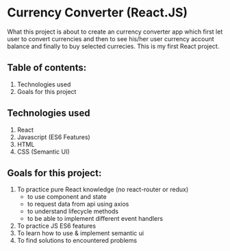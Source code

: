 # Currency Converter (React.JS)

What this project is about to create an currency converter app which first let user to convert currencies and then to see his/her user currency account balance and finally to buy selected currecies. This is my first React project.

## Table of contents:

1. Technologies used
2. Goals for this project

## Technologies used

1. React
2. Javascript (ES6 Features)
3. HTML
4. CSS (Semantic UI)

## Goals for this project:

1. To practice pure React knowledge (no react-router or redux)
   - to use component and state
   - to request data from api using axios
   - to understand lifecycle methods
   - to be able to implement different event handlers
2. To practice JS ES6 features
3. To learn how to use & implement semantic ui
4. To find solutions to encountered problems
